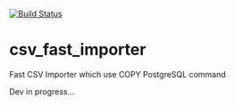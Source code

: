 [![Build Status](https://travis-ci.org/sogilis/csv_fast_importer.svg?branch=master)](https://travis-ci.org/sogilis/csv_fast_importer)

# csv_fast_importer
Fast CSV Importer which use COPY PostgreSQL command

Dev in progress...